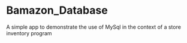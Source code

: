 # Bamazon_Database
A simple app to demonstrate the use of MySql in the context of a store inventory program
